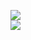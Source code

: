 [![](https://img.shields.io/badge/Made%20With-Github%20Spray-lightgrey.svg?style=for-the-badge&logo=github)](https://github.com/Annihil/github-spray#29174)  
[![](https://i.imgur.com/2DrTn0Z.gif)](https://github.com/Annihil/github-spray)